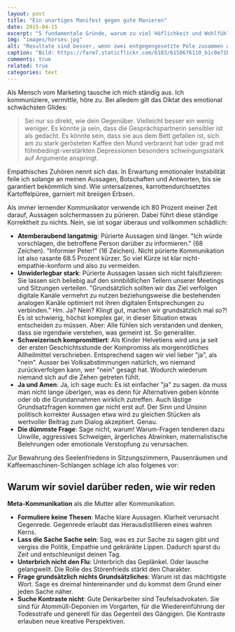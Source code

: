 ```yaml
---
layout: post
title: "Ein unartiges Manifest gegen gute Manieren"
date: 2015-04-15
excerpt: "5 fundamentale Gründe, warum zu viel Höflichkeit und Wohlfühlgerede schlecht sind. Für die Gesundheit, das Geschäft und alles ganz generell. "
img: "images/horses.jpg"
alt: "Resultate sind besser, wenn zwei entgegengesetzte Pole zusammen wirken."
caption: "Bild: https://farm7.staticflickr.com/6183/6150676110_b1c0e71bab_o.jpg"
comments: true
related: true
categories: text
---
```


Als Mensch vom Marketing tausche ich mich ständig aus. Ich kommuniziere, vermittle, höre zu. Bei alledem gilt das Diktat des emotional schwächsten Glides: 

> Sei nur so direkt, wie dein Gegenüber. Vielleicht besser ein wenig weniger. Es könnte ja sein, dass die Gesprächspartnerin sensibler ist als gedacht. Es könnte sein, dass sie aus dem Bett gefallen ist, sich am zu stark gerösteten Kaffee den Mund verbrannt hat oder grad mit föhnbedingt-verstärkten Depressionen besonders schwingungsstark auf Argumente anspringt.

Empathisches Zuhören nennt sich das. In Erwartung emotionaler Instabilität feile ich solange an meinen Aussagen, Botschaften und Antworten, bis sie garantiert bekömmlich sind. Wie untersalzenes, karrottendurchsetztes Kartoffelpüree, garniert mit breiigen Erbsen.

Als immer lernender Kommunikator verwende ich 80 Prozent meiner Zeit darauf, Aussagen solchermassen zu pürieren. Dabei führt diese ständige Korrektheit zu nichts. Nein, sie ist sogar überaus und vollkommen schädlich:

- **Atemberaubend langatmig**: Pürierte Aussagen sind länger. "Ich würde vorschlagen, die betroffene Person darüber zu informieren." (68 Zeichen). "Informier Peter!" (16 Zeichen). Nicht pürierte Kommunikation ist also rasante 68.5 Prozent kürzer. So viel Kürze ist klar nicht-empathie-konform und also zu vermeiden.
- **Unwiderlegbar stark**: Pürierte Aussagen lassen sich nicht falsifizieren: Sie lassen sich beliebig auf den sinnbildlichen Tellern unserer Meetings und Sitzungen verteilen. "Grundsätzlich sollten wir das Ziel verfolgen digitale Kanäle vermehrt zu nutzen beziehungsweise die bestehenden analogen Kanäle optimiert mit ihren digitalen Entsprechungen zu verbinden." Hm. Ja? Nein? Klingt gut, machen wir grundsätzlich mal so?! Es ist schwierig, höchst komplex gar, in dieser Situation etwas entscheiden zu müssen. Aber: Alle fühlen sich verstanden und denken, dass sie irgendwie verstehen, was gemeint ist. So generaliter.
- **Schweizerisch kompromittiert**: Als Kinder Helvetiens wird uns ja seit der ersten Geschichtsstunde der Kompromiss als morgenrötliches Allheilmittel verschrieben. Entsprechend sagen wir viel lieber "ja", als "nein". Ausser bei Volksabstimmungen natürlich, wo niemand zurückverfolgen kann, wer "nein" gesagt hat. Wodurch wiederum niemand sich auf die Zehen getreten fühlt.
- **Ja und Amen**: Ja, ich sage euch: Es ist einfacher "ja" zu sagen. da muss man nicht lange überlgen, was es denn für Alternativen geben könnte oder ob die Grundannahmen wirklich zutreffen. Auch lästige Grundsatzfragen kommen gar nicht erst auf. Der Sinn und Unsinn politisch korrekter Aussagen etwa wird zu gleichen Stücken als wertvoller Beitrag zum Dialog akzeptiert. Genau.
- **Die dümmste Frage**: Sage nicht, warum! Warum-Fragen tendieren dazu Unwille, aggressives Schweigen, ärgerliches Abwinken, maternalistische Belehrungen oder emotionale Verstopfung zu verursachen. 

Zur Bewahrung des Seelenfriedens in Sitzungszimmern, Pausenräumen und Kaffeemaschinen-Schlangen schlage ich also folgenes vor:

## Warum wir soviel darüber reden, wie wir reden

**Meta-Kommunikation** als die Mutter aller Kommunikation.

- **Formuliere keine Thesen**: Mache klare Aussagen. Klarheit verursacht Gegenrede. Gegenrede erlaubt das Herausdistillieren eines wahren Kerns.
- **Lass die Sache Sache sein**: Sag, was es zur Sache zu sagen gibt und vergiss die Politik, Empathie und gekränkte Lippen. Dadurch sparst du Zeit und entschleunigst deinen Tag.
- **Unterbrich nicht den Flu**: Unterbrich das Geplänkel. Oder lausche gelangweilt. Die Rolle des Störenfrieds stärkt den Charakter.
- **Frage grundsätzlich nichts Grundsätzliches**: Warum ist das mächtigste Wort. Sage es dreimal hintereinander und du kommst dem Grund einer jeden Sache näher.
- **Suche Kontraste nicht**: Gute Denkarbeiter sind Teufelsadvokaten. Sie sind für Atommüll-Deponien im Vorgarten, für die Wiedereinführung der Todesstrafe und generell für das Gegenteil des Gängigen. Die Kontraste erlauben neue kreative Perspektiven.
